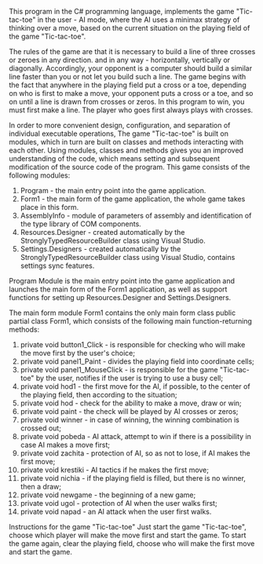 ﻿This program in the C# programming language, implements the game "Tic-tac-toe" in the user - AI mode,
where the AI ​​uses a minimax strategy of thinking over a move,
based on the current situation on the playing field of the game "Tic-tac-toe".

The rules of the game are that it is necessary to build a line of three crosses or zeroes in any direction.
and in any way - horizontally, vertically or diagonally. Accordingly, your opponent is a computer
should build a similar line faster than you or not let you build such a line.
The game begins with the fact that anywhere in the playing field put a cross or a toe, depending on
who is first to make a move, your opponent puts a cross or a toe, and so on until a line is drawn
from crosses or zeros. In this program to win, you must first make a line.
The player who goes first always plays with crosses.

In order to more convenient design, configuration, and separation of individual executable operations,
The game "Tic-tac-toe" is built on modules, which in turn are built on classes and methods
interacting with each other. Using modules, classes and methods gives you an improved understanding of the code,
which means setting and subsequent modification of the source code of the program. This game consists of the following modules:
1) Program - the main entry point into the game application.
2) Form1 - the main form of the game application, the whole game takes place in this form.
3) AssemblyInfo - module of parameters of assembly and identification of the type library of COM components.
4) Resources.Designer - created automatically by the StronglyTypedResourceBuilder class
using Visual Studio.
5) Settings.Designers - created automatically by the StronglyTypedResourceBuilder class using Visual Studio,
contains settings sync features.

Program Module is the main entry point into the game application and launches the main form of the Form1 application,
as well as support functions for setting up Resources.Designer and Settings.Designers.

The main form module Form1 contains the only main form class public partial class Form1,
which consists of the following main function-returning methods:
1) private void button1_Click - is responsible for checking who will make the move first by the user's choice;
2) private void panel1_Paint - divides the playing field into coordinate cells;
3) private void panel1_MouseClick - is responsible for the game "Tic-tac-toe" by the user,
notifies if the user is trying to use a busy cell;
4) private void hod1 - the first move for the AI, if possible, to the center of the playing field, then according to the situation;
5) private void hod - check for the ability to make a move, draw or win;
6) private void paint - the check will be played by AI crosses or zeros;
7) private void winner - in case of winning, the winning combination is crossed out;
8) private void pobeda - AI attack, attempt to win if there is a possibility in case AI
makes a move first;
9) private void zachita - protection of AI, so as not to lose, if AI makes the first move;
10) private void krestiki - AI tactics if he makes the first move;
11) private void nichia - if the playing field is filled, but there is no winner, then a draw;
12) private void newgame - the beginning of a new game;
13) private void ugol - protection of AI when the user walks first;
14) private void napad - an AI attack when the user first walks.

Instructions for the game "Tic-tac-toe"
Just start the game "Tic-tac-toe", choose which player will make the move first and start the game.
To start the game again, clear the playing field, choose who will make the first move and start the game.
